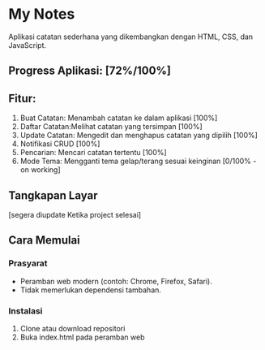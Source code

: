 # My Notes

Aplikasi catatan sederhana yang dikembangkan dengan HTML, CSS, dan JavaScript.

## Progress Aplikasi: [72%/100%]

## Fitur:

1. Buat Catatan: Menambah catatan ke dalam aplikasi [100%]
2. Daftar Catatan:Melihat catatan yang tersimpan [100%]
3. Update Catatan: Mengedit dan menghapus catatan yang dipilih [100%]
4. Notifikasi CRUD [100%]
5. Pencarian: Mencari catatan tertentu [100%]
6. Mode Tema: Mengganti tema gelap/terang sesuai keinginan [0/100% - on working]

## Tangkapan Layar

[segera diupdate Ketika project selesai]

## Cara Memulai

### Prasyarat

- Peramban web modern (contoh: Chrome, Firefox, Safari).
- Tidak memerlukan dependensi tambahan.

### Instalasi

1. Clone atau download repositori
2. Buka index.html pada peramban web
